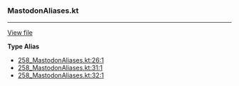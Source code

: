 ### MastodonAliases.kt
---
[View file](../files/258_MastodonAliases.kt)

**Type Alias**

 - [258_MastodonAliases.kt:26:1](../files/258_MastodonAliases.kt#L26)
 - [258_MastodonAliases.kt:31:1](../files/258_MastodonAliases.kt#L31)
 - [258_MastodonAliases.kt:32:1](../files/258_MastodonAliases.kt#L32)
